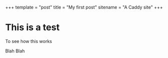 +++
template = "post"
title = "My first post"
sitename = "A Caddy site"
+++

# This is a test

To see how this works

Blah Blah
